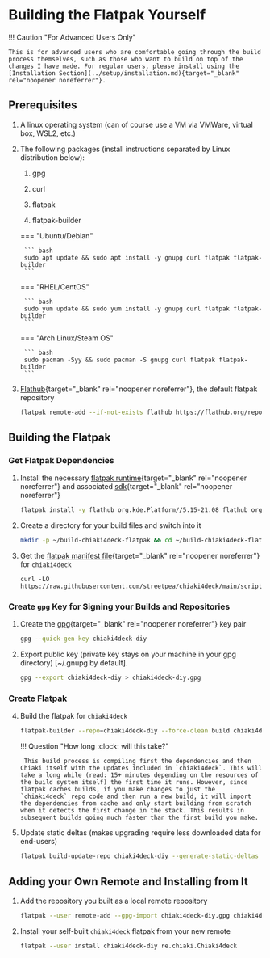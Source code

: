 # Building the Flatpak Yourself

!!! Caution "For Advanced Users Only"

    This is for advanced users who are comfortable going through the build process themselves, such as those who want to build on top of the changes I have made. For regular users, please install using the [Installation Section](../setup/installation.md){target="_blank" rel="noopener noreferrer"}.

## Prerequisites

1. A linux operating system (can of course use a VM via VMWare, virtual box, WSL2, etc.)

2. The following packages (install instructions separated by Linux distribution below):

    1. gpg

    2. curl

    3. flatpak

    4. flatpak-builder

    === "Ubuntu/Debian"

        ``` bash
        sudo apt update && sudo apt install -y gnupg curl flatpak flatpak-builder
        ```

    === "RHEL/CentOS"

        ``` bash
        sudo yum update && sudo yum install -y gnupg curl flatpak flatpak-builder
        ```

    === "Arch Linux/Steam OS"

        ``` bash
        sudo pacman -Syy && sudo pacman -S gnupg curl flatpak flatpak-builder
        ```

3. [Flathub](https://flathub.org/home){target="_blank" rel="noopener noreferrer"}, the default flatpak repository

    ``` bash
    flatpak remote-add --if-not-exists flathub https://flathub.org/repo/flathub.flatpakrepo
    ```

## Building the Flatpak

### Get Flatpak Dependencies

1. Install the necessary [flatpak runtime](https://docs.flatpak.org/en/latest/basic-concepts.html#runtimes){target="_blank" rel="noopener noreferrer"} and associated [sdk](https://docs.flatpak.org/en/latest/building-introduction.html#software-development-kits-sdks){target="_blank" rel="noopener noreferrer"}

    ```bash
    flatpak install -y flathub org.kde.Platform//5.15-21.08 flathub org.kde.Sdk//5.15-21.08
    ```

2. Create a directory for your build files and switch into it

    ```bash
    mkdir -p ~/build-chiaki4deck-flatpak && cd ~/build-chiaki4deck-flatpak
    ```

3. Get the [flatpak manifest file](https://docs.flatpak.org/en/latest/manifests.html){target="_blank" rel="noopener noreferrer"} for `chiaki4deck`

    ```
    curl -LO https://raw.githubusercontent.com/streetpea/chiaki4deck/main/scripts/flatpak/chiaki4deck.yaml
    ```

### Create `gpg` Key for Signing your Builds and Repositories

1. Create the [gpg](https://gnupg.org/gph/en/manual/c14.html){target="_blank" rel="noopener noreferrer"} key pair

    ``` bash
    gpg --quick-gen-key chiaki4deck-diy
    ```

2. Export public key (private key stays on your machine in your gpg directory) [~/.gnupg by default].

    ``` bash
    gpg --export chiaki4deck-diy > chiaki4deck-diy.gpg
    ```

### Create Flatpak

4. Build the flatpak for `chiaki4deck`

    ``` bash
    flatpak-builder --repo=chiaki4deck-diy --force-clean build chiaki4deck.yaml --gpg-sign chiaki4deck-diy
    ```

    !!! Question "How long :clock: will this take?"

        This build process is compiling first the dependencies and then Chiaki itself with the updates included in `chiaki4deck`. This will take a long while (read: 15+ minutes depending on the resources of the build system itself) the first time it runs. However, since flatpak caches builds, if you make changes to just the `chiaki4deck` repo code and then run a new build, it will import the dependencies from cache and only start building from scratch when it detects the first change in the stack. This results in subsequent builds going much faster than the first build you make.

5. Update static deltas (makes upgrading require less downloaded data for end-users)

    ``` bash
    flatpak build-update-repo chiaki4deck-diy --generate-static-deltas --gpg-sign=chiaki4deck-diy
    ```


## Adding your Own Remote and Installing from It

1. Add the repository you built as a local remote repository

    ``` bash
    flatpak --user remote-add --gpg-import chiaki4deck-diy.gpg chiaki4deck-diy ~/build-chiaki4deck-flatpak/chiaki4deck-diy
    ```

2. Install your self-built `chiaki4deck` flatpak from your new remote

    ``` bash
    flatpak --user install chiaki4deck-diy re.chiaki.Chiaki4deck
    ```

